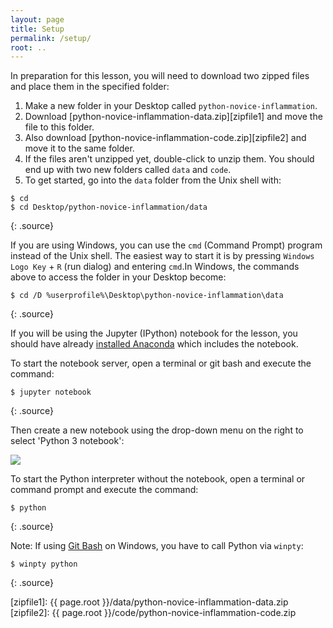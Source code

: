 ```yaml
---
layout: page
title: Setup
permalink: /setup/
root: ..
---
```


In preparation for this lesson, you will need to download two zipped files and place them in the specified folder:

1. Make a new folder in your Desktop called `python-novice-inflammation`.
2. Download [python-novice-inflammation-data.zip][zipfile1] and move the file to this folder.
3. Also download [python-novice-inflammation-code.zip][zipfile2] and move it to the same folder.
4. If the files aren't unzipped yet, double-click to unzip them. You should end up with
two new folders called `data` and `code`.
5. To get started, go into the `data` folder from the Unix shell with:

~~~
$ cd
$ cd Desktop/python-novice-inflammation/data
~~~
{: .source}

If you are using Windows, you can use the `cmd` (Command Prompt) program instead of the Unix shell.
The easiest way to start it is by pressing `Windows Logo Key` + `R` (run dialog) and entering `cmd`.In Windows, the commands above to access the folder in your Desktop become:

~~~
$ cd /D %userprofile%\Desktop\python-novice-inflammation\data
~~~
{: .source}


If you will be using the Jupyter (IPython) notebook for the lesson,
you should have already
[installed Anaconda](http://swcarpentry.github.io/workshop-template/#python)
which includes the notebook.

To start the notebook server, open a terminal or git bash and execute the command:

~~~
$ jupyter notebook
~~~
{: .source}

Then create a new notebook using the drop-down menu on the right to select 'Python 3 notebook':

![](../fig/new-notebook.png)

To start the Python interpreter without the notebook, open a terminal
or command prompt and execute the command:

~~~
$ python
~~~
{: .source}

Note: If using [Git Bash](https://gitforwindows.org) on Windows, you have to call Python via `winpty`:

~~~
$ winpty python
~~~
{: .source}

[zipfile1]: {{ page.root }}/data/python-novice-inflammation-data.zip
[zipfile2]: {{ page.root }}/code/python-novice-inflammation-code.zip
